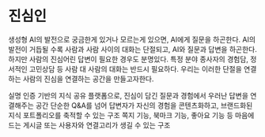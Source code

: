 # 진심인
생성형 AI의 발전으로 궁금한게 있거나 모르는게 있으면, AI에게 질문을 하곤한다.
AI의 발전이 거듭될 수록 사람과 사람 사이의 대화는 단절되고, AI와 질문과 답변을 하곤한다.
하지만 사람의 진심어린 답변이 필요한 경우도 분명있다.
특정 분야 종사자의 경험담, 정서적인 고민상담 등 사람 대 사람의 대화는 반드시 필요하다.
우리는 이러한 단절을 연결하는 사람의 진심을 연결하는 공간을 만들고자한다.

실명 인증 기반의 지식 공유 플랫폼으로, 진심이 담긴 질문과 경험에서 우러난 답변을 연결해주는 공간
단순한 Q&A를 넘어 답변자가 자신의 경험을 콘텐츠화하고, 브랜드화된 지식 포트폴리오를 축적할 수 있는 구조
쪽지 기능, 북마크 기능, 좋아요 기능 등 마음에 드는 게시글 또는 사용자와 연결고리가 생길 수 있는 구조


